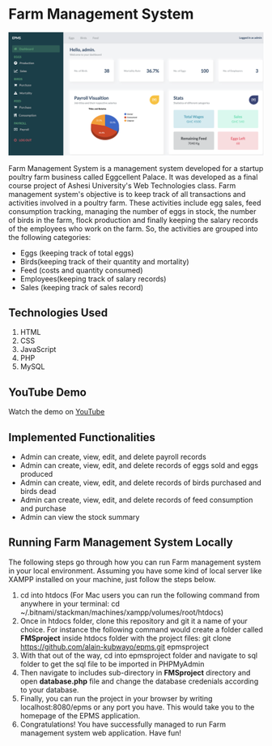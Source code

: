 # Farm Management System

![Screenshot](EPMS-Screenshot.png)

Farm Management System is a management system developed for a startup poultry farm business called Eggcellent Palace. It was developed as a final course project of Ashesi University's Web Technologies class. Farm management system's objective is to keep track of all transactions and activities involved in a poultry farm. These activities include egg sales, feed consumption tracking, managing the number of eggs in stock, the number of birds in the farm, flock production and finally keeping the salary records of the employees who work on the farm. So, the activities are grouped into the following categories:
* Eggs (keeping track of total eggs)
* Birds(keeping track of their quantity and mortality)
* Feed (costs and quantity consumed)
* Employees(keeping track of salary records)
* Sales (keeping track of sales record)

## Technologies Used

1. HTML
2. CSS
4. JavaScript
5. PHP
6. MySQL

## YouTube Demo
Watch the demo on [YouTube](https://www.youtube.com/watch?v=ZljZxN1Op9I&t=78s)



## Implemented Functionalities

* Admin can create, view, edit, and delete payroll records
* Admin can create, view, edit, and delete records of eggs sold and eggs produced
* Admin can create, view, edit, and delete records of birds purchased and birds dead
* Admin can create, view, edit, and delete records of feed consumption and purchase
* Admin can view the stock summary 

## Running Farm Management System Locally
The following steps go through how you can run Farm management system in your local environment. Assuming you have some kind of local server like XAMPP installed on your machine, just follow the steps below.
1. cd into htdocs (For Mac users you can run the following command from anywhere in your terminal: cd ~/.bitnami/stackman/machines/xampp/volumes/root/htdocs)
2. Once in htdocs folder, clone this repository and git it a name of your choice. For instance the following command would create a folder called **FMSproject** inside htdocs folder with the project files: git clone https://github.com/alain-kubwayo/epms.git epmsproject
3. With that out of the way, cd into epmsproject folder and navigate to sql folder to get the sql file to be imported in PHPMyAdmin 
4. Then navigate to includes sub-directory in **FMSproject** directory and open **database.php** file and change the database credenials according to your database. 
5. Finally, you can run the project in your browser by writing localhost:8080/epms or any port you have. This would take you to the homepage of the EPMS application.
6. Congratulations! You have successfully managed to run Farm management system web application. Have fun!

